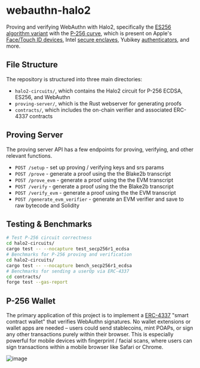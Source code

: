 # webauthn-halo2

Proving and verifying WebAuthn with Halo2, specifically the [ES256 algorithm variant](https://www.w3.org/TR/webauthn-2/#sctn-alg-identifier) with the [P-256 curve](https://neuromancer.sk/std/secg/secp256r1), which is present on Apple's [Face/Touch ID devices](https://developer.apple.com/documentation/cryptokit/p256/signing/ecdsasignature), Intel [secure enclaves](https://download.01.org/intel-sgx/sgx-dcap/1.7/linux/docs/Intel_SGX_ECDSA_QuoteLibReference_DCAP_API.pdf), Yubikey [authenticators](https://developers.yubico.com/YubiHSM2/Concepts/Algorithms.html), and more.

## File Structure

The repository is structured into three main directories:

- `halo2-circuits/`, which contains the Halo2 circuit for P-256 ECDSA, ES256, and WebAuthn
- `proving-server/`, which is the Rust webserver for generating proofs
- `contracts/`, which includes the on-chain verifier and associated ERC-4337 contracts

## Proving Server

The proving server API has a few endpoints for proving, verifying, and other relevant functions.

- `POST /setup` - set up proving / verifying keys and srs params
- `POST /prove` - generate a proof using the the Blake2b transcript
- `POST /prove_evm` - generate a proof using the the EVM transcript
- `POST /verify` - generate a proof using the the Blake2b transcript
- `POST /verify_evm` - generate a proof using the the EVM transcript
- `POST /generate_evm_verifier` - generate an EVM verifier and save to raw bytecode and Solidity

## Testing & Benchmarks

```bash
# Test P-256 circuit correctness
cd halo2-circuits/
cargo test -- --nocapture test_secp256r1_ecdsa
# Benchmarks for P-256 proving and verification
cd halo2-circuits/
cargo test -- --nocapture bench_secp256r1_ecdsa
# Benchmarks for sending a userOp via ERC-4337
cd contracts/
forge test --gas-report
```

## P-256 Wallet

The primary application of this project is to implement a [ERC-4337](https://eips.ethereum.org/EIPS/eip-4337) "smart contract wallet" that verifies WebAuthn signatures. No wallet extensions or wallet apps are needed – users could send stablecoins, mint POAPs, or sign any other transactions purely within their browser. This is especially powerful for mobile devices with fingerprint / facial scans, where users can sign transactions within a mobile browser like Safari or Chrome.

![image](https://github.com/zkwebauthn/webauthn-halo2/assets/36896271/b4dfd3ea-7293-4ed5-a511-32dd9567f19a)

